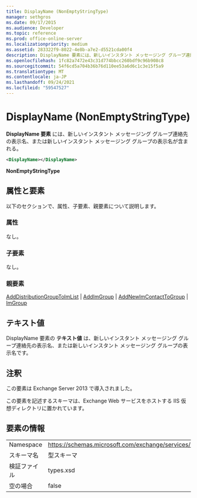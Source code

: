 ```yaml
---
title: DisplayName (NonEmptyStringType)
manager: sethgros
ms.date: 09/17/2015
ms.audience: Developer
ms.topic: reference
ms.prod: office-online-server
ms.localizationpriority: medium
ms.assetid: 283322f9-8022-4e8b-a7e2-d5521cda00f4
description: DisplayName 要素には、新しいインスタント メッセージング グループ連絡先の表示名、または新しいインスタント メッセージング グループの表示名が含まれる。
ms.openlocfilehash: 1fc82a7472e43c31d774bbcc260bdf9c96b908c8
ms.sourcegitcommit: 54f6cd5a704b36b76d110ee53a6d6c1c3e15f5a9
ms.translationtype: MT
ms.contentlocale: ja-JP
ms.lasthandoff: 09/24/2021
ms.locfileid: "59547527"
---
```

# <a name="displayname-nonemptystringtype"></a>DisplayName (NonEmptyStringType)

**DisplayName 要素** には、新しいインスタント メッセージング グループ連絡先の表示名、または新しいインスタント メッセージング グループの表示名が含まれる。 
  
```XML
<DisplayName></DisplayName>
```

 **NonEmptyStringType**
## <a name="attributes-and-elements"></a>属性と要素

以下のセクションで、属性、子要素、親要素について説明します。
  
### <a name="attributes"></a>属性

なし。
  
### <a name="child-elements"></a>子要素

なし。
  
### <a name="parent-elements"></a>親要素

[AddDistributionGroupToImList](adddistributiongrouptoimlist.md)  | [AddImGroup](addimgroup.md)  | [AddNewImContactToGroup](addnewimcontacttogroup.md)  | [ImGroup](imgroup.md)
  
## <a name="text-value"></a>テキスト値

DisplayName 要素の **テキスト値** は、新しいインスタント メッセージング グループ連絡先の表示名、または新しいインスタント メッセージング グループの表示名です。 
  
## <a name="remarks"></a>注釈

この要素は Exchange Server 2013 で導入されました。
  
この要素を記述するスキーマは、Exchange Web サービスをホストする IIS 仮想ディレクトリに置かれています。
  
## <a name="element-information"></a>要素の情報

|||
|:-----|:-----|
|Namespace  <br/> |https://schemas.microsoft.com/exchange/services/2006/types  <br/> |
|スキーマ名  <br/> |型スキーマ  <br/> |
|検証ファイル  <br/> |types.xsd  <br/> |
|空の場合  <br/> |false  <br/> |
   

